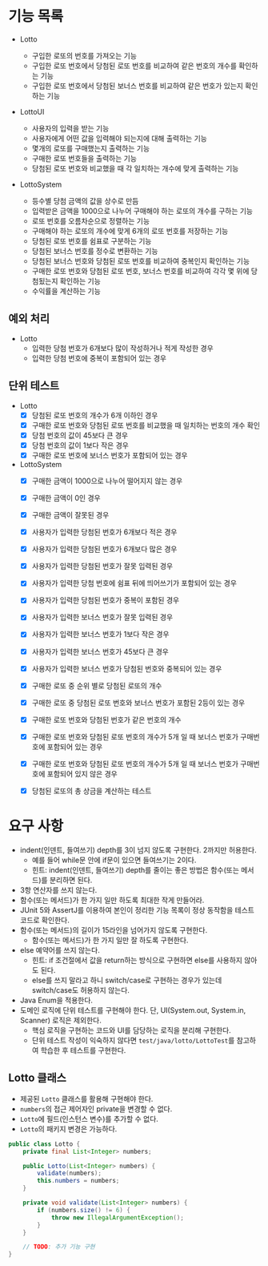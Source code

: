 # 기능 목록
- Lotto
  - 구입한 로또의 번호를 가져오는 기능
  - 구입한 로또 번호에서 당첨된 로또 번호를 비교하여 같은 번호의 개수를 확인하는 기능
  - 구입한 로또 번호에서 당첨된 보너스 번호를 비교하여 같은 번호가 있는지 확인하는 기능

- LottoUI
  - 사용자의 입력을 받는 기능
  - 사용자에게 어떤 값을 입력해야 되는지에 대해 출력하는 기능
  - 몇개의 로또를 구매했는지 출력하는 기능
  - 구매한 로또 번호들을 출력하는 기능
  - 당첨된 로또 번호와 비교했을 때 각 일치하는 개수에 맞게 출력하는 기능

- LottoSystem
  - 등수별 당첨 금액의 값을 상수로 만듬
  - 입력받은 금액을 1000으로 나누어 구매해야 하는 로또의 개수를 구하는 기능
  - 로또 번호를 오름차순으로 정렬하는 기능
  - 구매해야 하는 로또의 개수에 맞게 6개의 로또 번호를 저장하는 기능
  - 당첨된 로또 번호를 쉼표로 구분하는 기능
  - 당첨된 보너스 번호를 정수로 변환하는 기능
  - 당첨된 보너스 번호와 당첨된 로또 번호를 비교하여 중복인지 확인하는 기능
  - 구매한 로또 번호와 당첨된 로또 번호, 보너스 번호를 비교하여 각각 몇 위에 당첨됬는지 확인하는 기능
  - 수익률을 계산하는 기능

## 예외 처리
- Lotto
  - 입력한 당첨 번호가 6개보다 많이 작성하거나 적게 작성한 경우
  - 입력한 당첨 번호에 중복이 포함되어 있는 경우

## 단위 테스트
- Lotto
  - [x] 당첨된 로또 번호의 개수가 6개 이하인 경우
  - [x] 구매한 로또 번호와 당첨된 로또 번호를 비교했을 때 일치하는 번호의 개수 확인
  - [x] 당첨 번호의 값이 45보다 큰 경우
  - [x] 당첨 번호의 값이 1보다 작은 경우
  - [x] 구매한 로또 번호에 보너스 번호가 포함되어 있는 경우

- LottoSystem
  - [x] 구매한 금액이 1000으로 나누어 떨어지지 않는 경우
  - [x] 구매한 금액이 0인 경우
  - [x] 구매한 금액이 잘못된 경우
  - [x] 사용자가 입력한 당첨된 번호가 6개보다 적은 경우
  - [x] 사용자가 입력한 당첨된 번호가 6개보다 많은 경우
  - [x] 사용자가 입력한 당첨된 번호가 잘못 입력된 경우
  - [x] 사용자가 입력한 당첨 번호에 쉼표 뒤에 띄어쓰기가 포함되어 있는 경우
  - [x] 사용자가 입력한 당첨된 번호가 중복이 포함된 경우
  - [x] 사용자가 입력한 보너스 번호가 잘못 입력된 경우
  - [x] 사용자가 입력한 보너스 번호가 1보다 작은 경우
  - [x] 사용자가 입력한 보너스 번호가 45보다 큰 경우
  - [x] 사용자가 입력한 보너스 번호가 당첨된 번호와 중복되어 있는 경우
  - [x] 구매한 로또 중 순위 별로 당첨된 로또의 개수
  - [x] 구매한 로또 중 당첨된 로또 번호와 보너스 번호가 포함된 2등이 있는 경우
  - [x] 구매한 로또 번호와 당첨된 번호가 같은 번호의 개수
  - [x] 구매한 로또 번호와 당첨된 로또 번호의 개수가 5개 일 때 보너스 번호가 구매번호에 포함되어 있는 경우
  - [x] 구매한 로또 번호와 당첨된 로또 번호의 개수가 5개 일 때 보너스 번호가 구매번호에 포함되어 있지 않은 경우
  - [x] 당첨된 로또의 총 상금을 계산하는 테스트


# 요구 사항
- indent(인덴트, 들여쓰기) depth를 3이 넘지 않도록 구현한다. 2까지만 허용한다.
  - 예를 들어 while문 안에 if문이 있으면 들여쓰기는 2이다.
  - 힌트: indent(인덴트, 들여쓰기) depth를 줄이는 좋은 방법은 함수(또는 메서드)를 분리하면 된다.
- 3항 연산자를 쓰지 않는다.
- 함수(또는 메서드)가 한 가지 일만 하도록 최대한 작게 만들어라.
- JUnit 5와 AssertJ를 이용하여 본인이 정리한 기능 목록이 정상 동작함을 테스트 코드로 확인한다.
- 함수(또는 메서드)의 길이가 15라인을 넘어가지 않도록 구현한다.
  - 함수(또는 메서드)가 한 가지 일만 잘 하도록 구현한다.
- else 예약어를 쓰지 않는다.
  - 힌트: if 조건절에서 값을 return하는 방식으로 구현하면 else를 사용하지 않아도 된다.
  - else를 쓰지 말라고 하니 switch/case로 구현하는 경우가 있는데 switch/case도 허용하지 않는다.
- Java Enum을 적용한다.
- 도메인 로직에 단위 테스트를 구현해야 한다. 단, UI(System.out, System.in, Scanner) 로직은 제외한다.
  - 핵심 로직을 구현하는 코드와 UI를 담당하는 로직을 분리해 구현한다.
  - 단위 테스트 작성이 익숙하지 않다면 `test/java/lotto/LottoTest`를 참고하여 학습한 후 테스트를 구현한다.

## Lotto 클래스

- 제공된 `Lotto` 클래스를 활용해 구현해야 한다.
- `numbers`의 접근 제어자인 private을 변경할 수 없다.
- `Lotto`에 필드(인스턴스 변수)를 추가할 수 없다.
- `Lotto`의 패키지 변경은 가능하다.

```java
public class Lotto {
    private final List<Integer> numbers;

    public Lotto(List<Integer> numbers) {
        validate(numbers);
        this.numbers = numbers;
    }

    private void validate(List<Integer> numbers) {
        if (numbers.size() != 6) {
            throw new IllegalArgumentException();
        }
    }

    // TODO: 추가 기능 구현
}
```